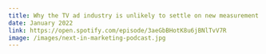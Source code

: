 ```yaml
---
title: Why the TV ad industry is unlikely to settle on new measurement in 2022
date: January 2022
link: https://open.spotify.com/episode/3aeGbBHotK8u6jBNlTvV7R
image: /images/next-in-marketing-podcast.jpg
---
```

